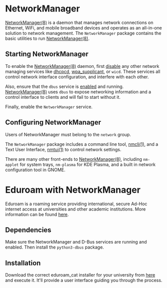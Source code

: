 # NetworkManager

[NetworkManager(8)](https://man.voidlinux.org/NetworkManager.8) is a daemon that
manages network connections on Ethernet, WiFi, and mobile broadband devices and
operates as an all-in-one solution to network management. The `NetworkManager`
package contains the basic utilities to run
[NetworkManager(8)](https://man.voidlinux.org/NetworkManager.8).

## Starting NetworkManager

To enable the [NetworkManager(8)](https://man.voidlinux.org/NetworkManager.8)
daemon, first [disable](../services/index.md) any other network managing
services like [dhcpcd](./dhcpcd.md), [wpa_supplicant](./wpa_supplicant.md), or
`wicd`. These services all control network interface configuration, and
interfere with each other.

Also, ensure that the `dbus` service is [enabled](../services/index.md) and
running. [NetworkManager(8)](https://man.voidlinux.org/NetworkManager.8) uses
`dbus` to expose networking information and a control interface to clients and
will fail to start without it.

Finally, enable the `NetworkManager` service.

## Configuring NetworkManager

Users of NetworkManager must belong to the `network` group.

The `NetworkManager` package includes a command line tool,
[nmcli(1)](https://man.voidlinux.org/nmcli.1), and a Text User Interface,
[nmtui(1)](https://man.voidlinux.org/nmtui.1) to control network settings.

There are many other front-ends to
[NetworkManager(8)](https://man.voidlinux.org/NetworkManager.8), including
`nm-applet` for system trays, `nm-plasma` for KDE Plasma, and a built in network
configuration tool in GNOME.

# Eduroam with NetworkManager

Eduroam is a roaming service providing international, secure Ad-Hoc internet
access at universities and other academic institutions. More information can be
found [here](https://www.eduroam.org/).

## Dependencies

Make sure the NetworkManager and D-Bus services are running and enabled. Then
install the `python3-dbus` package.

## Installation

Download the correct eduroam_cat installer for your university from
[here](https://cat.eduroam.org/) and execute it. It'll provide a user interface
guiding you through the process.
